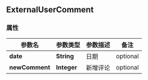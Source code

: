 <a name="ExternalUserComment"></a>
## ExternalUserComment
### 属性
参数名 | 参数类型 | 参数描述 | 备注
------------ | ------------- | ------------- | -------------
**date** | **String** | 日期 |  optional
**newComment** | **Integer** | 新增评论 |  optional



